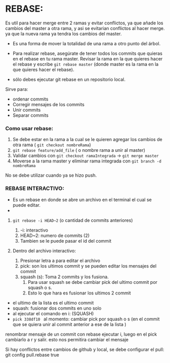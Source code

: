 # REBASE: 
Es util para hacer merge entre 2 ramas y evitar conflictos, ya que añade los cambios del master a otra rama, y asi se evitarian conflictos al hacer merge. ya que la nueva rama ya tendra los cambios del master.

- Es una forma de mover la totalidad de una rama a otro punto del árbol.

- Para realizar rebase, asegúrate de tener todos los commits que quieras en el rebase en tu rama master. Revisar la rama en la que quieres hacer el rebase y escribe ```git rebase master``` (donde master es la rama en la que quieres hacer el rebase).
  
- sólo debes ejecutar git rebase en un repositorio local.

Sirve para:
- ordenar commits
- Corregir mensajes de los commits
- Unir commits
- Separar commits
  
### Como usar rebase:
1. Se debe estar en la rama a la cual se le quieren agregar los cambios de otra rama ( ```git checkout nombreRama```)
2. ```git rebase feature/add_file``` ( o nombre rama a unir al master)
3. Validar cambios con ```git checkout ramaIntegrada``` -> ```git merge master```
4. Moverse a la rama master y eliminar rama integrada con ```git branch -d nombreRama```

No se debe utilizar cuando ya se hizo push.

### REBASE INTERACTIVO:
- Es un rebase en donde se abre un archivo en el terminal el cual se puede editar.
- 
 1. ```git rebase -i HEAD~2``` (o cantidad de commits anteriores)
    1. -i: interactivo
    2. HEAD~2: numero de commits (2)
    3. Tambien se le puede pasar el id del commit


 2. Dentro del archivo interactivo:
    1. Presionar letra a para editar el archivo
    2. pick: son los ultimos commit y se pueden editar los mensajes del commit
    3. squash (s): Toma 2 commits y los fusiona.
       1. Para usar squash se debe cambiar pick del ultimo commit por squash o s.
       2. Esto lo que hara es fusionar los ultimos 2 commit


- el ultimo de la lista es el ultimo commit
- squash: fusionar dos commits en uno solo
- al ejecutar el comando en i:  (SQUASH)
-  ```pick 338df10 ```  al momento: cambiar pick por squash o s (en el commit que se quiera unir al commit anterior a ese de la lista )


renombrar mensaje de un commit con rebase
ejecutar i, luego en el pick cambiarlo a r y salir. esto nos permitira cambiar el mensaje


Si hay conflictos entre cambios de github y local, se debe configurar el pull:
git config pull.rebase true
